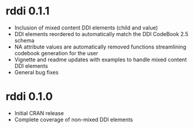 # rddi 0.1.1

- Inclusion of mixed content DDI elements (child and value)
- DDI elements reordered to automatically match the DDI CodeBook 2.5 schema
- NA attribute values are automatically removed functions streamlining codebook generation for the user
- Vignette and readme updates with examples to handle mixed content DDI elements
- General bug fixes

# rddi 0.1.0

- Initial CRAN release
- Complete coverage of non-mixed DDI elements